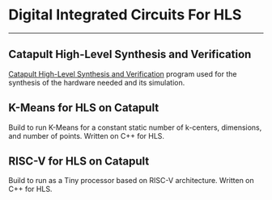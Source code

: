 # Digital Integrated Circuits For HLS
______________________________________

## Catapult High-Level Synthesis and Verification

[Catapult High-Level Synthesis and Verification](https://eda.sw.siemens.com/en-US/ic/catapult-high-level-synthesis/) 
program used for the synthesis of the hardware needed and its simulation.

## K-Means for HLS on Catapult

Build to run K-Means for a constant static number of k-centers, dimensions, and number of points. Written on C++ for HLS.

## RISC-V for HLS on Catapult

Build to run as a Tiny processor based on RISC-V architecture. Written on C++ for HLS.





